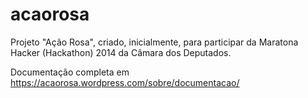 acaorosa
========

Projeto "Ação Rosa", criado, inicialmente, para participar da Maratona Hacker (Hackathon) 2014 da Câmara dos Deputados.

Documentação completa em https://acaorosa.wordpress.com/sobre/documentacao/
